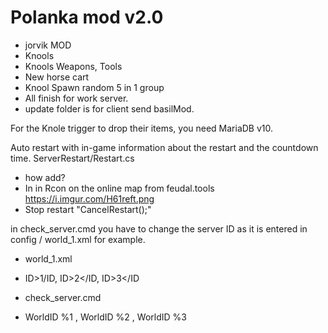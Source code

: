 # Polanka mod v2.0
- jorvik MOD
- Knools
- Knools Weapons, Tools 
- New horse cart
- Knool Spawn random 5 in 1 group
- All finish for work server. 
- update folder is for client send basilMod.

For the Knole trigger to drop their items, you need MariaDB v10.

Auto restart with in-game information about the restart and the countdown time.
ServerRestart/Restart.cs
- how add? 
- In in Rcon on the online map from feudal.tools https://i.imgur.com/H61reft.png
- Stop restart "CancelRestart();"

in check_server.cmd you have to change the server ID as it is entered in config / world_1.xml for example.
- world_1.xml
- ID>1/ID, ID>2</ID, ID>3</ID

- check_server.cmd
- WorldID %1 , WorldID %2 , WorldID %3
